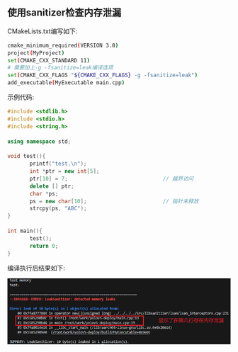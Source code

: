## 使用sanitizer检查内存泄漏

CMakeLists.txt编写如下:

```bash
cmake_minimum_required(VERSION 3.0)
project(MyProject)
set(CMAKE_CXX_STANDARD 11)
# 需要加上-g -fsanitize=leak编译选项
set(CMAKE_CXX_FLAGS "${CMAKE_CXX_FLAGS} -g -fsanitize=leak")
add_executable(MyExecutable main.cpp)
```

示例代码:

```C++
#include <stdlib.h>
#include <stdio.h>
#include <string.h>

using namespace std;
 
void test(){
       printf("test.\n");
       int *ptr = new int[5];
       ptr[10] = 7;                              // 越界访问
       delete [] ptr;
       char *ps;
       ps = new char[10];                        // 指针未释放
       strcpy(ps, "ABC");
}
 
int main(){
       test();
       return 0;
}
```

编译执行后结果如下:

![](assets/asan.jpg)